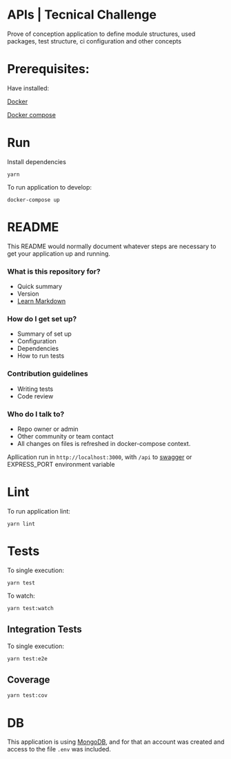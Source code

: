 # APIs | Tecnical Challenge

Prove of conception application to define module structures, used packages, test structure, ci configuration and other concepts

# Prerequisites:

Have installed:

[Docker](https://docs.docker.com/install/)

[Docker compose](https://docs.docker.com/compose/install/)

# Run

Install dependencies

```shell
yarn
```

To run application to develop:

```shell
docker-compose up
```

# README

This README would normally document whatever steps are necessary to get your application up and running.

### What is this repository for?

- Quick summary
- Version
- [Learn Markdown](https://bitbucket.org/tutorials/markdowndemo)

### How do I get set up?

- Summary of set up
- Configuration
- Dependencies
- How to run tests

### Contribution guidelines

- Writing tests
- Code review

### Who do I talk to?

- Repo owner or admin
- Other community or team contact
- All changes on files is refreshed in docker-compose context.

Apllication run in `http://localhost:3000`, with `/api` to [swagger](https://swagger.io/specification/) or EXPRESS_PORT environment variable

# Lint

To run application lint:

```shell
yarn lint
```

# Tests

To single execution:

```shell
yarn test
```

To watch:

```shell
yarn test:watch
```

## Integration Tests

To single execution:

```shell
yarn test:e2e
```

## Coverage

```shell
yarn test:cov
```

# DB

This application is using [MongoDB](https://www.mongodb.com/), and for that an account was created and access to the file `.env` was included.
